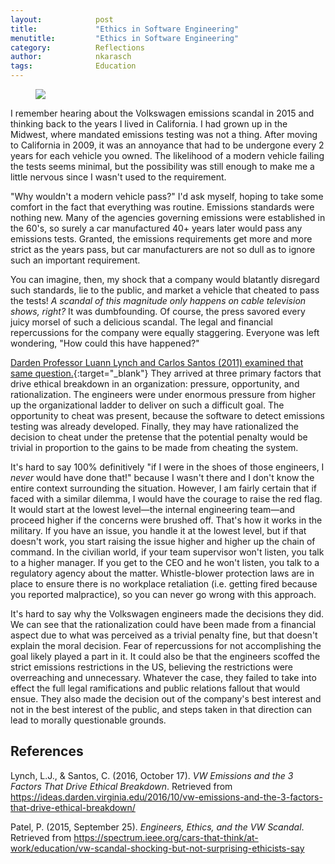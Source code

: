 ```yaml
---
layout:            post
title:             "Ethics in Software Engineering"
menutitle:         "Ethics in Software Engineering"
category:          Reflections
author:            nkarasch
tags:              Education
---
```


<figure>
   <img src="{{site.baseurl}}/assets/volkswagen-pexels-photo-75384.jpg"/>
</figure>

I remember hearing about the Volkswagen emissions scandal in 2015 and thinking back
to the years I lived in California. I had grown up in the Midwest, where mandated
emissions testing was not a thing. After moving to California in 2009, it was an
annoyance that had to be undergone every 2 years for each vehicle you owned. The
likelihood of a modern vehicle failing the tests seems minimal, but the possibility
was still enough to make me a little nervous since I wasn't used to the requirement.

"Why wouldn't a modern vehicle pass?" I'd ask myself, hoping to take some comfort in
the fact that everything was routine. Emissions standards were nothing new. Many of
the agencies governing emissions were established in the 60's, so surely a car
manufactured 40+ years later would pass any emissions tests. Granted, the emissions
requirements get more and more strict as the years pass, but car manufacturers are
not so dull as to ignore such an important requirement.

You can imagine, then, my shock that a company would blatantly disregard such
standards, lie to the public, and market a vehicle that cheated to pass the tests!
*A scandal of this magnitude only happens on cable television shows, right?* It
was dumbfounding. Of course, the press savored every juicy morsel of such a
delicious scandal. The legal and financial repercussions for the company were
equally staggering. Everyone was left wondering, "How could this have happened?"

[Darden Professor Luann Lynch and Carlos Santos (2011) examined that same question.](https://ideas.darden.virginia.edu/2016/10/vw-emissions-and-the-3-factors-that-drive-ethical-breakdown/){:target="_blank"} 
They arrived at three primary factors that drive ethical breakdown in an organization:
pressure, opportunity, and rationalization. The engineers were under enormous pressure
from higher up the organizational ladder to deliver on such a difficult goal. The
opportunity to cheat was present, because the software to detect emissions testing
was already developed. Finally, they may have rationalized the decision to cheat
under the pretense that the potential penalty would be trivial in proportion to the
gains to be made from cheating the system.

It's hard to say 100% definitively "if I were in the shoes of those engineers, I *never*
would have done that!" because I wasn't there and I don't know the entire context
surrounding the situation. However, I am fairly certain that if faced with a similar
dilemma, I would have the courage to raise the red flag. It would start at the lowest
level—the internal engineering team—and proceed higher if the concerns
were brushed off. That's how it works in the military. If you have an issue, you
handle it at the lowest level, but if that doesn't work, you start raising the issue
higher and higher up the chain of command. In the civilian world, if your team supervisor
won't listen, you talk to a higher manager. If you get to the CEO and he won't listen,
you talk to a regulatory agency about the matter. Whistle-blower protection laws are in
place to ensure there is no workplace retaliation (i.e. getting fired because you reported
malpractice), so you can never go wrong with this approach.

It's hard to say why the Volkswagen engineers made the decisions they did. We can see that the
rationalization could have been made from a financial aspect due to what was perceived as a trivial
penalty fine, but that doesn't explain the moral decision. Fear of repercussions for not
accomplishing the goal likely played a part in it. It could also be that the engineers scoffed
the strict emissions restrictions in the US, believing the restrictions were overreaching and
unnecessary. Whatever the case, they failed to take into effect the full legal ramifications
and public relations fallout that would ensue. They also made the decision out of the company's
best interest and not in the best interest of the public, and steps taken in that direction can
lead to morally questionable grounds.


## References

<div class="in-container"><p class="hanging-indent">Lynch, L.J., & Santos, C. (2016, October 17). <i>VW Emissions and the 3 Factors That Drive Ethical Breakdown</i>. Retrieved from <a href="https://ideas.darden.virginia.edu/2016/10/vw-emissions-and-the-3-factors-that-drive-ethical-breakdown/" target="_blank">https://ideas.darden.virginia.edu/2016/10/vw-emissions-and-the-3-factors-that-drive-ethical-breakdown/</a></p></div>

<div class="in-container"><p class="hanging-indent">Patel, P. (2015, September 25). <i>Engineers, Ethics, and the VW Scandal</i>. Retrieved from <a href="https://spectrum.ieee.org/cars-that-think/at-work/education/vw-scandal-shocking-but-not-surprising-ethicists-say" target="_blank">https://spectrum.ieee.org/cars-that-think/at-work/education/vw-scandal-shocking-but-not-surprising-ethicists-say</a></p></div>
